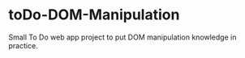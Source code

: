 # toDo-DOM-Manipulation
Small To Do web app project to put DOM manipulation knowledge in practice. 
